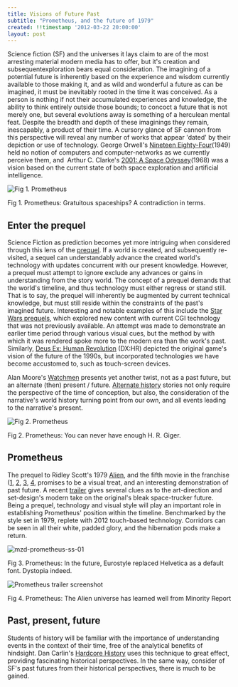 ```yaml
---
title: Visions of Future Past
subtitle: "Prometheus, and the future of 1979"
created: !!timestamp '2012-03-22 20:00:00'
layout: post
---
```


Science fiction (SF) and the universes it lays claim to are of the most arresting material modern media has to offer, but it's creation and subsequentexploration bears equal consideration. The imagining of a potential future is inherently based on the experience and wisdom currently available to those making it, and as wild and wonderful a future as can be imagined, it must be inevitably rooted in the time it was conceived. As a person is nothing if not their accumulated experiences and knowledge, the ability to think entirely outside those bounds; to concoct a future that is not merely one, but several evolutions away is something of a herculean mental feat. Despite the breadth and depth of these imaginings they remain, inescapably, a product of their time. A cursory glance of SF cannon from this perspective will reveal any number of works that appear 'dated' by their depiction or use of technology. George Orwell's [Nineteen Eighty-Four](http://en.wikipedia.org/wiki/Nineteen_Eighty-Four)(1949) held no notion of computers and computer-networks as we currently perceive them, and  Arthur C. Clarke's [2001: A Space Odyssey](http://en.wikipedia.org/wiki/2001:_A_Space_Odyssey_(novel))(1968) was a vision based on the current state of both space exploration and artificial intelligence. 

![Fig 1. Prometheus](http://marcziani.com/blog/wp-content/uploads/2012/03/mzd-prometheus-ss-05.png)
<figcaption class='caption'>Fig 1. Prometheus: Gratuitous spaceships? A contradiction in terms.</figcaption>

## Enter the prequel

Science Fiction as prediction becomes yet more intriguing when considered through this lens of the [prequel](http://en.wikipedia.org/wiki/Prequel). If a world is created, and subsequently re-visited, a sequel can understandably advance the created world's technology with updates concurrent with our present knowledge. However, a prequel must attempt to ignore exclude any advances or gains in understanding from the story world. The concept of a prequel demands that the world's timeline, and thus technology must either regress or stand still. That is to say, the prequel will inherently be augmented by current technical knowledge, but must still reside within the constraints of the past's imagined future. Interesting and notable examples of this include the [Star Wars prequels](http://en.wikipedia.org/wiki/Star_Wars_Episode_I:_The_Phantom_Menace), which explored new content with current CGI technology that was not previously available. An attempt was made to demonstrate an earlier time period through various visual cues, but the method by with which it was rendered spoke more to the modern era than the work's past. Similarly, [Deus Ex: Human Revolution](http://en.wikipedia.org/wiki/Deus_Ex:_Human_Revolution) (DX:HR) depicted the original game's vision of the future of the 1990s, but incorporated technologies we have become accustomed to, such as touch-screen devices.

Alan Moore's [Watchmen](http://en.wikipedia.org/wiki/Watchmen) presents yet another twist, not as a past future, but an alternate (then) present / future. [Alternate history](http://en.wikipedia.org/wiki/Alternate_history) stories not only require the perspective of the time of conception, but also, the consideration of the narrative's world history turning point from our own, and all events leading to the narrative's present. 

![Fig 2. Prometheus](http://marcziani.com/blog/wp-content/uploads/2012/03/mzd-prometheus-ss-10.png)
<figcaption class='caption'>Fig 2. Prometheus: You can never have enough H. R. Giger.</figcaption>

## Prometheus

The prequel to Ridley Scott's 1979 [Alien](http://www.imdb.com/title/tt0078748/), and the fifth movie in the franchise ([1](http://www.imdb.com/title/tt0078748/), [2](http://www.imdb.com/title/tt0090605/), [3](http://www.imdb.com/title/tt0103644/), [4](http://www.imdb.com/title/tt0118583/), promises to be a visual treat, and an interesting demonstration of past future. A recent [trailer](http://www.youtube.com/watch?v=HHcHYisZFLU) gives several clues as to the art-direction and set-design's modern take on the original's bleak space-trucker future. Being a prequel, technology and visual style will play an important role in establishing Prometheus' position within the timeline. Benchmarked by the style set in 1979, replete with 2012 touch-based technology. Corridors can be seen in all their white, padded glory, and the hibernation pods make a return. 

![mzd-prometheus-ss-01](http://marcziani.com/blog/wp-content/uploads/2012/03/mzd-prometheus-ss-03.png)
<figcaption class='caption'>Fig 3. Prometheus: In the future, Eurostyle replaced Helvetica as a default font. Dystopia indeed.</figcaption>

![Prometheus trailer screenshot](http://marcziani.com/blog/wp-content/uploads/2012/03/mzd-prometheus-ss-06.png)
<figcaption class='caption'>Fig 4. Prometheus: The Alien universe has learned well from Minority Report</figcaption>

## Past, present, future

Students of history will be familiar with the importance of understanding events in the context of their time, free of the analytical benefits of hindsight. Dan Carlin's [Hardcore History](http://itunes.apple.com/au/podcast/dan-carlins-hardcore-history/id173001861) uses this technique to great effect, providing fascinating historical perspectives. In the same way, consider of SF's past futures from their historical perspectives, there is much to be gained.
